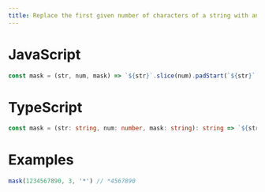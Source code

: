 ```yaml
---
title: Replace the first given number of characters of a string with another character
---
```


# JavaScript
```js
const mask = (str, num, mask) => `${str}`.slice(num).padStart(`${str}`.length, mask)
```

# TypeScript
```ts
const mask = (str: string, num: number, mask: string): string => `${str}`.slice(num).padStart(`${str}`.length, mask)
```

# Examples
```js
mask(1234567890, 3, '*') // *4567890
```
